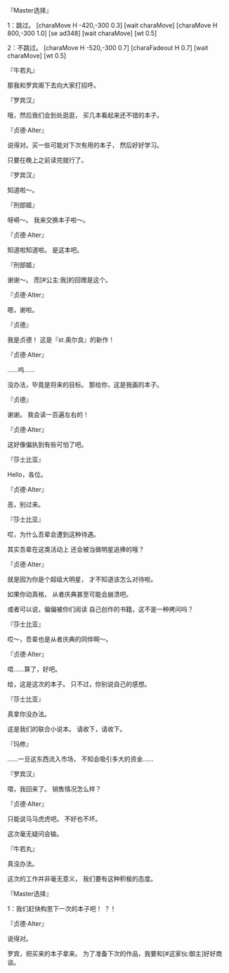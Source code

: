 『Master选择』

1：跳过。
[charaMove H -420,-300 0.3]
[wait charaMove]
[charaMove H 800,-300 1.0]
[se ad348]
[wait charaMove]
[wt 0.5]

2：不跳过。
[charaMove H -520,-300 0.7]
[charaFadeout H 0.7]
[wait charaMove]
[wt 0.5]

『牛若丸』

那我和罗宾阁下去向大家打招呼。

『罗宾汉』

哦，然后我们会到处逛逛，
买几本看起来还不错的本子。

『贞德·Alter』

说得对。买一些可能对下次有用的本子，
然后好好学习。

只要在晚上之前读完就行了。

『罗宾汉』

知道啦～。

『刑部姬』

呀嗬～。
我来交换本子啦～。

『贞德·Alter』

知道啦知道啦。
是这本吧。

『刑部姬』

谢谢～。
而[#公主:我]的回赠是这个。

『贞德·Alter』

嗯，谢啦。

『贞德』

我是贞德！
这是『st.奥尔良』的新作！

『贞德·Alter』

……呜……

没办法，毕竟是将来的目标。
那给你，这是我画的本子。

『贞德』

谢谢。
我会读一百遍左右的！

『贞德·Alter』

这好像偏执到有些可怕了吧。

『莎士比亚』

Hello，各位。

『贞德·Alter』

恶，别过来。

『莎士比亚』

哎，为什么吾辈会遭到这种待遇。

其实吾辈在这类活动上
还会被当做明星追捧的哦？

『贞德·Alter』

就是因为你是个超级大明星，
才不知道该怎么对待啦。

如果你动真格，
从者庆典甚至可能会崩溃吧。

或者可以说，偏偏被你们阅读
自己创作的书籍，这不是一种拷问吗？

『莎士比亚』

哎～，吾辈也是从者庆典的同伴啊～。

『贞德·Alter』

唔……算了，好吧。

给，这是这次的本子。
只不过，你别说自己的感想。

『莎士比亚』

真拿你没办法。

这是我们的联合小说本。
请收下，请收下。

『玛修』

……一旦这东西流入市场，
不知会吸引多大的资金……

『罗宾汉』

喂，我回来了。
销售情况怎么样？

『贞德·Alter』

只能说马马虎虎吧。
不好也不坏。

这次毫无疑问会输。

『牛若丸』

真没办法。

这次的工作并非毫无意义，
我们要有这种积极的态度。

『Master选择』

1：我们赶快构思下一次的本子吧！
？！

『贞德·Alter』

说得对。

罗宾，把买来的本子拿来。
为了准备下次的作品，我要和[#这家伙:御主]好好商谈。

